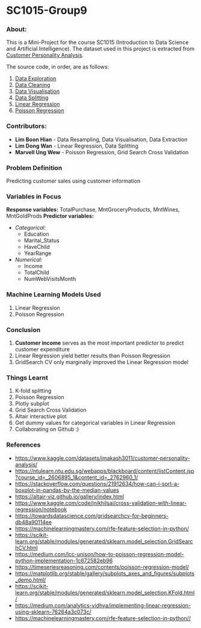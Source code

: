 # SC1015-Group9

### About: 
This is a Mini-Project for the course SC1015 (Introduction to Data Science and Artificial Intelligence). The dataset used in this project is extracted from [Customer Personality Analysis](https://www.kaggle.com/datasets/imakash3011/customer-personality-analysis). 

The source code, in order, are as follows:
1. [Data Exploration](https://github.com/BoonHianLim/SC1015-Group9/blob/main/Data-exploratory.ipynb)
2. [Data Cleaning](https://github.com/BoonHianLim/SC1015-Group9/blob/main/Data-cleaning.ipynb)
3. [Data Visualisation](https://github.com/BoonHianLim/SC1015-Group9/blob/main/Data-visualization.ipynb)
4. [Data Splitting](https://github.com/BoonHianLim/SC1015-Group9/blob/main/Data-encoding-and-splitting.ipynb)
5. [Linear Regression](https://github.com/BoonHianLim/SC1015-Group9/blob/main/Linear_Regression.ipynb)
6. [Poisson Regression](https://github.com/BoonHianLim/SC1015-Group9/blob/main/Poisson_Regression.ipynb)

### Contributors:
- __Lim Boon Hian__ - Data Resampling, Data Visualisation, Data Extraction
- __Lim Dong Wan__ - Linear Regression, Data Splitting
- __Marvell Ung Wew__ - Poisson Regression, Grid Search Cross Validation

### Problem Definition
Predicting customer sales using customer information

### Variables in Focus
__Response variables:__ TotalPurchase, MntGroceryProducts, MntWines, MntGoldProds
__Predictor variables:__
- _Categorical:_
    - Education
    - Marital_Status
    - HaveChild
    - YearRange
- _Numerical:_
    - Income
    - TotalChild
    - NumWebVisitsMonth

### Machine Learning Models Used
1. Linear Regression
2. Poisson Regression

### Conclusion
1. __Customer income__ serves as the most important predictor to predict customer expenditure
2. Linear Regression yield better results than Poisson Regression
3. GridSearch CV only marginally improved the Linear Regression model

### Things Learnt
1. K-fold splitting
2. Poisson Regression
3. Plotly subplot
4. Grid Search Cross Validation
5. Altair interactive plot
6. Get dummy values for categorical variables in Linear Regression
7. Collaborating on Github :)

### References
- <https://www.kaggle.com/datasets/imakash3011/customer-personality-analysis/> 
- <https://ntulearn.ntu.edu.sg/webapps/blackboard/content/listContent.jsp?course_id=_2606895_1&content_id=_2762960_1/>
- <https://stackoverflow.com/questions/21912634/how-can-i-sort-a-boxplot-in-pandas-by-the-median-values>
- <https://altair-viz.github.io/gallery/index.html>
- <https://www.kaggle.com/code/jnikhilsai/cross-validation-with-linear-regression/notebook>
- <https://towardsdatascience.com/gridsearchcv-for-beginners-db48a90114ee>
- <https://machinelearningmastery.com/rfe-feature-selection-in-python/>
- <https://scikit-learn.org/stable/modules/generated/sklearn.model_selection.GridSearchCV.html>
- <https://medium.com/lcc-unison/how-to-poisson-regression-model-python-implementation-1c672582eb96>
- <https://timeseriesreasoning.com/contents/poisson-regression-model/>
- <https://matplotlib.org/stable/gallery/subplots_axes_and_figures/subplots_demo.html/> 
- <https://scikit-learn.org/stable/modules/generated/sklearn.model_selection.KFold.html/> 
- <https://medium.com/analytics-vidhya/implementing-linear-regression-using-sklearn-76264a3c073c/> 
- <https://machinelearningmastery.com/rfe-feature-selection-in-python//> 